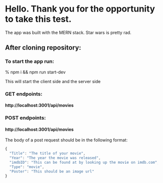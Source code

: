 # Hello.  Thank you for the opportunity to take this test.

The app was built with the MERN stack.  Star wars is pretty rad.  

## After cloning repository:

### To start the app run:
% npm i && npm run start-dev
  
This will start the client side and the server side

### GET endpoints:
#### http://localhost:3001/api/movies

### POST endpoints:
#### http://localhost:3001/api/movies
The body of a post request should be in the following format:
```javascript
{  
  "Title": "The title of your movie",  
  "Year": "The year the movie was released",
  "imdbID": "This can be found at by looking up the movie on imdb.com",
  "Type": "movie",
  "Poster": "This should be an image url"
}
```
